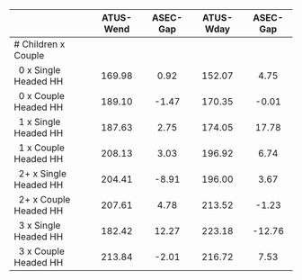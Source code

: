 
|                      |    ATUS-Wend |     ASEC-Gap |    ATUS-Wday |     ASEC-Gap |
| -------------------- | :----------: | :----------: | :----------: | :----------: |
| # Children x Couple  |              |              |              |              |
| &nbsp;&nbsp;0 x Single Headed HH |       169.98 |         0.92 |       152.07 |         4.75 |
| &nbsp;&nbsp;0 x Couple Headed HH |       189.10 |        -1.47 |       170.35 |        -0.01 |
| &nbsp;&nbsp;1 x Single Headed HH |       187.63 |         2.75 |       174.05 |        17.78 |
| &nbsp;&nbsp;1 x Couple Headed HH |       208.13 |         3.03 |       196.92 |         6.74 |
| &nbsp;&nbsp;2+ x Single Headed HH |       204.41 |        -8.91 |       196.00 |         3.67 |
| &nbsp;&nbsp;2+ x Couple Headed HH |       207.61 |         4.78 |       213.52 |        -1.23 |
| &nbsp;&nbsp;3 x Single Headed HH |       182.42 |        12.27 |       223.18 |       -12.76 |
| &nbsp;&nbsp;3 x Couple Headed HH |       213.84 |        -2.01 |       216.72 |         7.53 |

